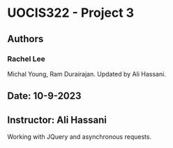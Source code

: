 # UOCIS322 - Project 3 

## Authors
### Rachel Lee
Michal Young, Ram Durairajan. Updated by Ali Hassani.

## Date: 10-9-2023
## Instructor: Ali Hassani

Working with JQuery and asynchronous requests.
